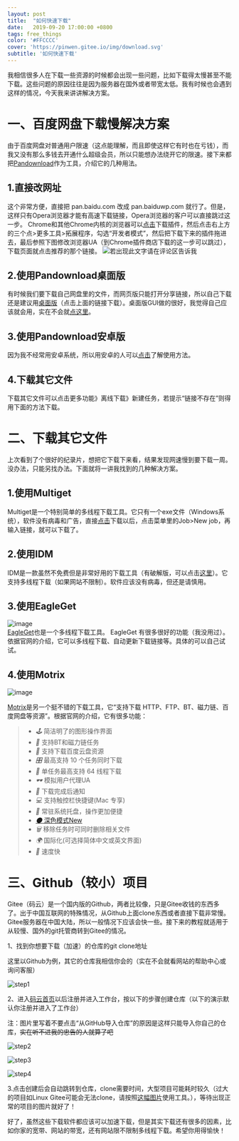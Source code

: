 ```yaml
---
layout: post
title:  "如何快速下载"
date:   2019-09-20 17:00:00 +0800
tags: free_things
color: '#FFCCCC'
cover: 'https://pinwen.gitee.io/img/download.svg'
subtitle: '如何快速下载'
---
```


我相信很多人在下载一些资源的时候都会出现一些问题，比如下载得太慢甚至不能下载。这些问题的原因往往是因为服务器在国外或者带宽太低。我有时候也会遇到这样的情况，今天我来讲讲解决方案。

# 一、百度网盘下载慢解决方案

由于百度网盘对普通用户限速（这点能理解，而且即使这样它有时也在亏钱），而我又没有那么多钱去开通什么超级会员，所以只能想办法绕开它的限速。接下来都把[Pandownload](https://www.baiduwp.com/)作为工具，介绍它的几种用法。

## 1.直接改网址

这个非常方便，直接把 pan.baidu.com 改成 pan.baiduwp.com 就行了。但是，这样只有Opera浏览器才能有高速下载链接，Opera浏览器的客户可以直接跳过这一步。
Chrome和其他Chrome内核的浏览器可以[点击](https://www.crx4chrome.com/go.php?d=4833&i=0&p=515&s=1&l=https%3A%2F%2Ff2.crx4chrome.com%2Fcrx.php%3Fi%3Ddjflhoibgkdhkhhcedjiklpkjnoahfmg%26v%3D1.1.0)下载插件，然后点击右上方的三个点>更多工具>拓展程序，勾选“开发者模式”，然后把下载下来的插件拖进去，最后参照下图修改浏览器UA（到Chrome插件商店下载的这一步可以跳过），下载页面就点击推荐的那个链接。
![若出现此文字请在评论区告诉我](https://pinwen.gitee.io/img/chrome-ua.gif)

## 2.使用Pandownload桌面版

有时候我们要下载自己网盘里的文件，而网页版只能打开分享链接，所以自己下载还是建议用[桌面版](https://pinwen.gitee.io/files/PanDownload_v2.1.3.zip)（点击上面的链接下载）。桌面版GUI做的很好，我觉得自己应该就会用，实在不会就[点这里](https://pandownload.com/)。

## 3.使用Pandownload安卓版

因为我不经常用安卓系统，所以用安卓的人可以[点击](https://www.linesoft.top/archives/11/)了解使用方法。

## 4.下载其它文件

下载其它文件可以点击更多功能》离线下载》新建任务，若提示“链接不存在”则得用下面的方法下载。

# 二、下载其它文件

上次看到了个很好的纪录片，想把它下载下来看，结果发现网速慢到要下载一周。没办法，只能另找办法。下面就将一讲我找到的几种解决方案。

## 1.使用Multiget

Multiget是一个特别简单的多线程下载工具。它只有一个exe文件（Windows系统），软件没有病毒和广告，直接[点击](https://pinwen.gitee.io/files/multiget.exe)下载以后，点击菜单里的Job>New job，再输入链接，就可以下载了。

## 2.使用IDM

IDM是一款虽然不免费但是非常好用的下载工具（有破解版，可以点击[这里](https://pinwen.gitee.io/files/IDM_6.35_Build_2_%E7%AE%80%E4%BD%93%E4%B8%AD%E6%96%87%E7%A0%B4%E8%A7%A3%E7%89%88%EF%BC%88%E5%AE%89%E8%A3%85%E7%89%88%EF%BC%89%EF%BC%88small-q%E8%A1%A5%E4%B8%81%EF%BC%89_-_20190826.zip)）。它支持多线程下载（如果网站不限制）。软件应该没有病毒，但还是请慎用。

## 3.使用EagleGet

![image]( https://pro-file.xiaoheiban.cn/201910/1571737776000_6015.png )<br>
[EagleGet](http://www.eagleget.com/)也是一个多线程下载工具。
EagleGet 有很多很好的功能（我没用过）。依据官网的介绍，它可以多线程下载、自动更新下载链接等。具体的可以自己试试。

## 4.使用Motrix

![image](https://s.motrix.app/images/screenshot-task-en.png)

[Motrix](https://motrix.app/)是另一个挺不错的下载工具，它“支持下载 HTTP、FTP、BT、磁力链、百度网盘等资源”。根据官网的介绍，它有很多功能：

> - *🕹* 简洁明了的图形操作界面
> - *🦄* 支持BT和磁力链任务
> - *💾* 支持下载百度云盘资源
> - *🎛* 最高支持 10 个任务同时下载
> - *🚀* 单任务最高支持 64 线程下载
> - *🕶* 模拟用户代理UA
> - *🔔* 下载完成后通知
> - *💻* 支持触控栏快捷键(Mac 专享)
> - *🤖* 常驻系统托盘，操作更加便捷
> - [*🌑* 深色模式New](https://github.com/agalwood/Motrix/wiki/Release-Note-v1.3.x#how-toenable)
> - *🗑* 移除任务时可同时删除相关文件
> - *🌍* 国际化(可选择简体中文或英文界面)
> - *🎏* 速度快

# 三、Github（较小）项目

Gitee（码云）是一个国内版的Github，两者比较像，只是Gitee收钱的东西多了。出于中国互联网的特殊情况，从Github上面clone东西或者直接下载非常慢。Gitee服务器在中国大陆，所以一般情况下应该会快一些。接下来的教程就适用于从较慢、国外的git托管商转到Gitee的情况。

1、找到你想要下载（加速）的仓库的git clone地址

这里以Github为例，其它的仓库我相信你会的（实在不会就看网站的帮助中心或询问客服）

![step1](https://pro-image.xiaoheiban.cn/201911/4af5bc7f-539f-4773-8ea6-066998d8183a.jpg)

2、进入[码云首页](https://gitee.com/)以后注册并进入工作台，按以下的步骤创建仓库（以下的演示默认你注册并进入了工作台）

注：图片里写着不要点击“从GitHub导入仓库”的原因是这样只能导入你自己的仓库，~~实在听不进我的忠告的人就算了吧~~

![step2](https://pro-image.xiaoheiban.cn/201911/bd27f428-f96d-4a6e-a3d0-512fe3bb8264.jpg)

![step3](https://pro-image.xiaoheiban.cn/201911/6cdbd56e-14dd-4fd4-9034-01db46281d51.jpg)

![step4](https://pro-image.xiaoheiban.cn/201911/a8e12563-b1aa-46c9-a809-c79eee362ee5.jpg)

3.点击创建后会自动跳转到仓库，clone需要时间，大型项目可能耗时较久（过大的项目如Linux Gitee可能会无法clone，请按照[这幅图片](待补充)使用工具。），等待出现正常的项目的图片就好了！

好了，虽然这些下载软件都应该可以加速下载，但是其实下载还有很多的因素，比如你家的宽带、网站的带宽，还有网站限不限制多线程下载。希望你用得愉快！
